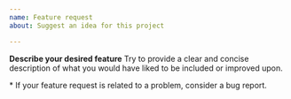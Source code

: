 ```yaml
---
name: Feature request
about: Suggest an idea for this project

---
```


**Describe your desired feature**
Try to provide a clear and concise description of what you would have liked to be included or improved upon.

\* If your feature request is related to a problem, consider a bug report.
